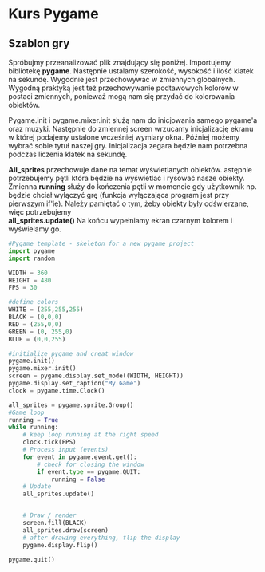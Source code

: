 # Kurs Pygame
## Szablon gry

Spróbujmy przeanalizować plik znajdujący się poniżej. Importujemy bibliotekę **pygame**. Następnie ustalamy szerokość, wysokość i ilość klatek na sekundę. Wygodnie jest przechowywać w zmiennych globalnych. Wygodną praktyką jest też przechowywanie podtawowych kolorów w postaci zmiennych, ponieważ mogą nam się przydać do kolorowania obiektów.

Pygame.init i pygame.mixer.init służą nam do inicjowania samego pygame'a oraz muzyki. Następnie do zmiennej screen wrzucamy inicjalizację ekranu w której podajemy ustalone wcześniej wymiary okna. Później możemy wybrać sobie tytuł naszej gry. Inicjalizacja zegara będzie nam potrzebna podczas liczenia klatek na sekundę.

**All_sprites** przechowuje dane na temat wyświetlanych obiektów. astępnie potrzebujemy pętli która będzie na wyświetlać i rysować nasze obiekty. Zmienna **running** służy do kończenia pętli w momencie gdy użytkownik np. będzie chciał wyłączyć grę (funkcja wyłączająca program jest przy pierwszym if'ie). Należy pamiętać o tym, żeby obiekty były odświerzane, więc potrzebujemy  
**all_sprites.update()**
Na końcu wypełniamy ekran czarnym kolorem i wyświelamy go.

```python
#Pygame template - skeleton for a new pygame project
import pygame
import random

WIDTH = 360
HEIGHT = 480
FPS = 30

#define colors
WHITE = (255,255,255)
BLACK = (0,0,0)
RED = (255,0,0)
GREEN = (0, 255,0)
BLUE = (0,0,255)

#initialize pygame and creat window
pygame.init()
pygame.mixer.init()
screen = pygame.display.set_mode((WIDTH, HEIGHT))
pygame.display.set_caption("My Game")
clock = pygame.time.Clock()

all_sprites = pygame.sprite.Group()
#Game loop
running = True
while running:
    # keep loop running at the right speed
    clock.tick(FPS)
    # Process input (events)
    for event in pygame.event.get():
        # check for closing the window
        if event.type == pygame.QUIT:
            running = False
    # Update
    all_sprites.update()


    # Draw / render
    screen.fill(BLACK)
    all_sprites.draw(screen)
    # after drawing everything, flip the display
    pygame.display.flip()

pygame.quit()
```

